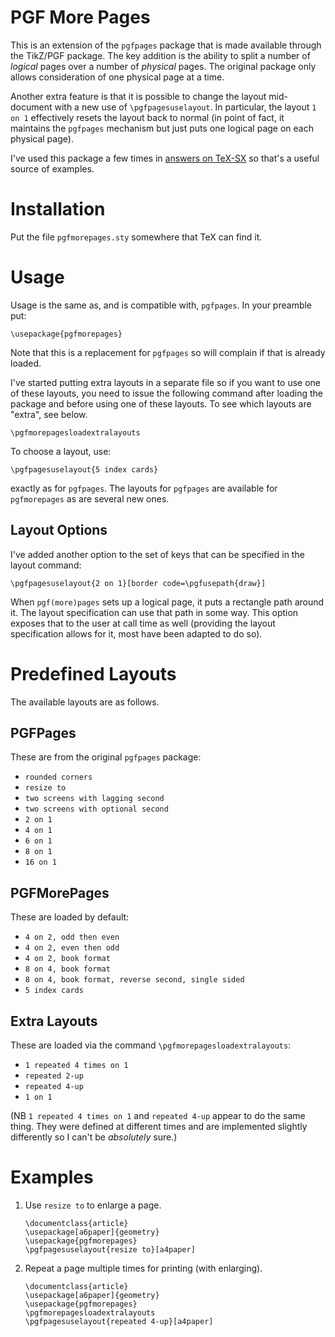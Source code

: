 # PGF More Pages

This is an extension of the `pgfpages` package that is made available through
the TikZ/PGF package.
The key addition is the ability to split a number of *logical* pages over a
number of *physical* pages.
The original package only allows consideration of one physical page at a time.

Another extra feature is that it is possible to change the layout
mid-document with a new use of `\pgfpagesuselayout`.
In particular, the layout `1 on 1` effectively resets the layout back
to normal (in point of fact, it maintains the `pgfpages` mechanism but
just puts one logical page on each physical page).

I've used this package a few times in [answers on
TeX-SX](https://tex.stackexchange.com/search?q=pgfmorepages) so that's
a useful source of examples.

# Installation

Put the file `pgfmorepages.sty` somewhere that TeX can find it.

# Usage

Usage is the same as, and is compatible with, `pgfpages`.  In your preamble
put:

~~~
\usepackage{pgfmorepages}
~~~

Note that this is a replacement for `pgfpages` so will complain if that is
already loaded.

I've started putting extra layouts in a separate file so if you want to
use one of these layouts, you need to issue the following command after
loading the package and before using one of these layouts.  To see
which layouts are "extra", see below.

~~~
\pgfmorepagesloadextralayouts
~~~

To choose a layout, use:

~~~
\pgfpagesuselayout{5 index cards}
~~~

exactly as for `pgfpages`.  The layouts for `pgfpages` are available for
`pgfmorepages` as are several new ones.

## Layout Options

I've added another option to the set of keys that can be specified in
the layout command:

~~~
\pgfpagesuselayout{2 on 1}[border code=\pgfusepath{draw}]
~~~

When `pgf(more)pages` sets up a logical page, it puts a rectangle path
around it.
The layout specification can use that path in some way.
This option exposes that to the user at call time as well (providing
the layout specification allows for it, most have been adapted to do so).

# Predefined Layouts

The available layouts are as follows.

## PGFPages

These are from the original `pgfpages` package:

* `rounded corners`
* `resize to`
* `two screens with lagging second`
* `two screens with optional second`
* `2 on 1`
* `4 on 1`
* `6 on 1`
* `8 on 1`
* `16 on 1`

## PGFMorePages

These are loaded by default:

* `4 on 2, odd then even`
* `4 on 2, even then odd`
* `4 on 2, book format`
* `8 on 4, book format`
* `8 on 4, book format, reverse second, single sided`
* `5 index cards`

## Extra Layouts

These are loaded via the command
`\pgfmorepagesloadextralayouts`:

* `1 repeated 4 times on 1`
* `repeated 2-up`
* `repeated 4-up`
* `1 on 1`

(NB `1 repeated 4 times on 1` and `repeated 4-up` appear to do the
same thing.  They were defined at different times and are implemented
slightly differently so I can't be *absolutely* sure.)

# Examples

1. Use `resize to` to enlarge a page.

    ~~~
	\documentclass{article}
	\usepackage[a6paper]{geometry}
	\usepackage{pgfmorepages}
	\pgfpagesuselayout{resize to}[a4paper]
	~~~
	
2. Repeat a page multiple times for printing (with enlarging).

    ~~~
	\documentclass{article}
	\usepackage[a6paper]{geometry}
	\usepackage{pgfmorepages}
	\pgfmorepagesloadextralayouts
	\pgfpagesuselayout{repeated 4-up}[a4paper]
	~~~
